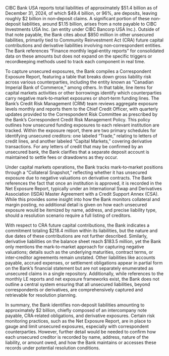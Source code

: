 CIBC Bank USA reports total liabilities of approximately \$51.4 billion as of December 31, 2024, of which \$49.4 billion, or 96%, are deposits, leaving roughly \$2 billion in non‐deposit claims. A significant portion of these non‐deposit liabilities, around \$1.15 billion, arises from a note payable to CIBC Investments USA Inc. (an entity under CIBC Bancorp USA Inc.). Outside of that note payable, the Bank cites about \$850 million in other unsecured liabilities, primarily tied to Community Reinvestment Act (CRA) future capital contributions and derivative liabilities involving non‐correspondent entities. The Bank references “Finance monthly legal‐entity reports” for consolidated data on these amounts but does not expand on the specific triggers or recordkeeping methods used to track each component in real time.

To capture unsecured exposures, the Bank compiles a Correspondent Exposure Report, featuring a table that breaks down gross liability risk across various counterparties, including the entity known as “Canadian Imperial Bank of Commerce,” among others. In that table, line items for capital markets activities or other borrowings identify which counterparties carry negative mark‐to‐market exposures or short‐term funding lines. The Bank’s Credit Risk Management (CRM) team reviews aggregate exposure levels monthly and reports them to the Chief Credit Officer, with quarterly updates provided to the Correspondent Risk Committee as prescribed by the Bank’s Correspondent Credit Risk Management Policy. This policy outlines how unsecured funding exposures to each relevant institution are tracked. Within the exposure report, there are two primary schedules for identifying unsecured creditors: one labeled “Trade,” relating to letters of credit lines, and another labeled “Capital Markets,” covering derivative transactions. For any letters of credit that may be confirmed by an unsecured bank, the Bank clarifies that a separate deposit account is maintained to settle fees or drawdowns as they occur.

Under capital markets operations, the Bank tracks mark‐to‐market positions through a “Collateral Snapshot,” reflecting whether it has unsecured exposure due to negative valuations on derivative contracts. The Bank references the fact that once an institution is approved, it is recorded in the Net Exposure Report, typically under an International Swap and Derivatives Association (ISDA) Master Agreement with a Credit Support Annex (CSA). While this provides some insight into how the Bank monitors collateral and margin posting, no additional detail is given on how each unsecured exposure would be itemized by name, address, and precise liability type, should a resolution scenario require a full listing of creditors.

With respect to CRA future capital contributions, the Bank indicates a commitment totaling \$218.4 million within its liabilities, but the nature and due dates of these contributions are not further described. Similarly, derivative liabilities on the balance sheet reach \$183.5 million, yet the Bank only mentions the mark‐to‐market approach for capturing negative valuations; details such as the underlying maturities, contract terms, or inter‐creditor agreements remain unstated. Other liabilities like accounts payable, accrued expenses, or settlement obligations appear in partial form on the Bank’s financial statement but are not separately enumerated as unsecured claims in a single repository. Additionally, while references to the monthly LE reports and net exposure frameworks exist, the Bank does not outline a central system ensuring that all unsecured liabilities, beyond correspondents or derivatives, are comprehensively captured and retrievable for resolution planning.

In summary, the Bank identifies non‐deposit liabilities amounting to approximately \$2 billion, chiefly composed of an intercompany note payable, CRA‐related obligations, and derivative exposures. Certain risk monitoring practices, such as the Net Exposure Report, are in place to gauge and limit unsecured exposures, especially with correspondent counterparties. However, further detail would be needed to confirm how each unsecured creditor is recorded by name, address, nature of the liability, or amount owed, and how the Bank maintains or accesses these records under potential resolution conditions.
